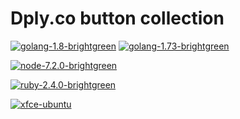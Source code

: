 # Dply.co button collection

[![golang-1.8-brightgreen](https://img.shields.io/badge/golang-1.8-brightgreen.svg)](https://dply.co/b/L0IEeAGq)
[![golang-1.73-brightgreen](https://img.shields.io/badge/golang-1.73-brightgreen.svg)](https://dply.co/b/OUi7QPnZ) 

[![node-7.2.0-brightgreen](https://img.shields.io/badge/node-7.2.0-brightgreen.svg)](https://dply.co/b/jL0bkTwe)

[![ruby-2.4.0-brightgreen](https://img.shields.io/badge/ruby-2.4.0-brightgreen.svg)](https://dply.co/b/4QMC2Wrf)

[![xfce-ubuntu](https://img.shields.io/badge/xfce-ubuntu-brightgreen.svg)](https://dply.co/b/m7kh2gXY)


